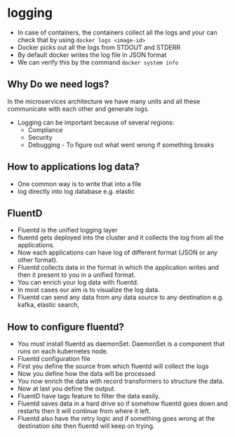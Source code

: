 # logging

- In case of containers, the containers collect all the logs and your can check that by using `docker logs <image-id>`
- Docker picks out all the logs from STDOUT and STDERR
- By default docker writes the log file in JSON format
- We can verify this by the command `docker system info`

## Why Do we need logs?

In the microservices architecture we have many units and all these communicate with each other and generate logs.

- Logging can be important because of several regions:
    - Compliance
    - Security
    - Debugging - To figure out what went wrong if something breaks
    

## How to applications log data?

- One common way is to write that into a file
- log directly into log database e.g. elastic

## FluentD

- Fluentd is the unified logging layer
- fluentd gets deployed into the cluster and it collects the log from all the applications. 
- Now each applications can have log of different format (JSON or any other format). 
- Fluentd collects data in the format in which the application writes and then it present to you in a unified format.
- You can enrich your log data with fluentd.
- In most cases our aim is to visualize the log data.
- Fluentd can send any data from any data source to any destination e.g. kafka, elastic search,

## How to configure fluentd?

- You must install fluentd as daemonSet. DaemonSet is a component that runs on each kubernetes node.
- Fluentd configuration file
- First you define the source from which fluentd will collect the logs
- Now you define how the data will be processed
- You now enrich the data with record transformers to structure the data.
- Now at last you define the output.
- FluentD have tags feature to filter the data easily.
- Fluentd saves data in a hard drive so if somehow fluentd goes down and restarts then it will continue from where it left.
- Fluentd also have the retry logic and if something goes wrong at the destination site then fluentd will keep on trying.
